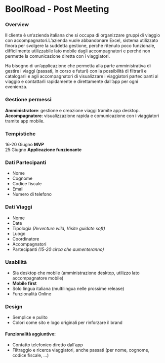 # BoolRoad - Post Meeting

### Overview

Il cliente è un’azienda italiana che si occupa di organizzare gruppi di viaggio con accompagnatori.L’azienda vuole abbandonare Excel, sistema utilizzato finora  per svolgere la suddetta gestione, perché ritenuto poco funzionale, difficilmente utilizzabile lato mobile dagli accompagnatori e perché non permette la comunicazione diretta con i viaggiatori. 

Ha bisogno di un’applicazione che permetta alla parte amministrativa di gestire i viaggi (passati, in corso e futuri) con la possibilità di filtrarli e catalogarli e agli accompagnatori di visualizzare i viaggiatori partecipanti al viaggio e contattarli rapidamente e direttamente dall’app per ogni evenienza. 


### Gestione permessi

**Amministratore**: gestione e creazione viaggi tramite app desktop. <br>
**Accompagnatore**: visualizzazione rapida e comunicazione con i viaggiatori tramite app mobile. <br>


### Tempistiche 

16-20 Giugno **MVP** <br>
25 Giugno **Applicazione funzionante** <br>


### Dati Partecipanti
- Nome
- Cognome
- Codice fiscale
- Email
- Numero di telefono


### Dati Viaggi
- Nome
- Date
- Tipologia *(Avventure wild, Visite guidate soft)*
- Luogo
- Coordinatore
- Accompagnatori
- Partecipanti *(15-20 circa che aumenteranno)*


### Usabilità

- Sia desktop che mobile (amministrazione desktop, utilizzo lato accompagnatore mobile)
- **Mobile first**
- Solo lingua italiana (multilingua nelle prossime release)
- Funzionalità Online


### Design

- Semplice e pulito
- Colori come sito e logo originali per rinforzare il brand


#### Funzionalità aggiuntive:

- Contatto telefonico diretto dall’app
- Filtraggio e ricerca viaggiatori, anche passati (per nome, cognome, codice fiscale, …)
